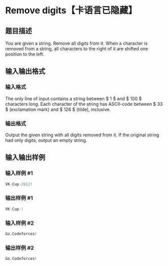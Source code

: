 # Remove digits【卡语言已隐藏】

## 题目描述

You are given a string. Remove all digits from it. When a character is removed from a string, all characters to the right of it are shifted one position to the left.

## 输入输出格式

### 输入格式

The only line of input contains a string between $ 1 $ and $ 100 $ characters long. Each character of the string has ASCII-code between $ 33 $ (exclamation mark) and $ 126 $ (tilde), inclusive.

### 输出格式

Output the given string with all digits removed from it. If the original string had only digits, output an empty string.

## 输入输出样例

### 输入样例 #1

```cpp
VK-Cup-2012!

```
### 输出样例 #1

```cpp
VK-Cup-!

```
### 输入样例 #2

```cpp
Go,Codeforces!

```
### 输出样例 #2

```cpp
Go,Codeforces!

```
